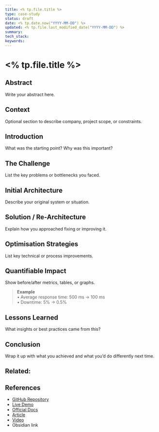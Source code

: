 ```yaml
---
title: <% tp.file.title %>
type: case-study
status: draft
date: <% tp.date.now("YYYY-MM-DD") %>
updated: <% tp.file.last_modified_date("YYYY-MM-DD") %>
summary:
tech_stack:
keywords:
---
```

# <% tp.file.title %>

## Abstract
Write your abstract here.

## Context
Optional section to describe company, project scope, or constraints.

## Introduction
What was the starting point? Why was this important?

## The Challenge
List the key problems or bottlenecks you faced.

## Initial Architecture
Describe your original system or situation.

## Solution / Re-Architecture
Explain how you approached fixing or improving it.

## Optimisation Strategies
List key technical or process improvements.

## Quantifiable Impact
Show before/after metrics, tables, or graphs.

> **Example**  
> • Average response time: 500 ms → 100 ms  
> • Downtime: 5% → 0.5%

## Lessons Learned
What insights or best practices came from this?

## Conclusion
Wrap it up with what you achieved and what you’d do differently next time.

## Related:

## References
- [GitHub Repository](#)
- [Live Demo](#)
- [Official Docs](https://react.dev)
- [Article](#)
- [Video](#)
- Obsidian link

